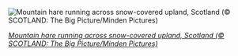 
![Mountain hare running across snow-covered upland, Scotland (© SCOTLAND: The Big Picture/Minden Pictures)](https://cn.bing.com//th?id=OHR.MadHares_EN-US7045432576_1920x1080.jpg&rf=LaDigue_1920x1080.jpg&pid=hp)

*[Mountain hare running across snow-covered upland, Scotland (© SCOTLAND: The Big Picture/Minden Pictures)](https://www.bing.com/search?q=mountain+hare+Lepus+timidus&FORM=hpcapt&filters=HpDate%3a%2220210327_0700%22)*
